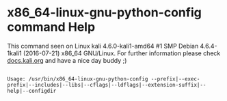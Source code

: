 # x86_64-linux-gnu-python-config command Help
 
 This command seen on Linux kali 4.6.0-kali1-amd64 #1 SMP Debian 4.6.4-1kali1 (2016-07-21) x86_64 GNU/Linux. For further information please check [docs.kali.org](docs.kali.org) and have a nice day buddy ;) 

~~~

Usage: /usr/bin/x86_64-linux-gnu-python-config --prefix|--exec-prefix|--includes|--libs|--cflags|--ldflags|--extension-suffix|--help|--configdir

~~~
